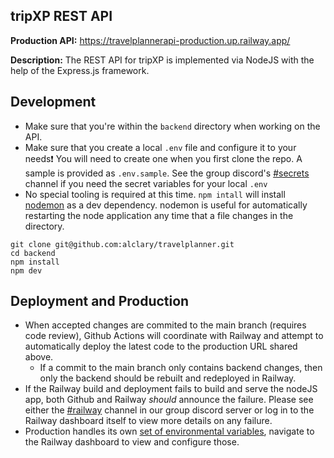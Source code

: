 ## tripXP REST API
**Production API:** <https://travelplannerapi-production.up.railway.app/>

**Description:** The REST API for tripXP is implemented via NodeJS with the help of the Express.js framework. 

## Development
* Make sure that you're within the `backend` directory when working on the API.
* Make sure that you create a local `.env` file and configure it to your needs❗ You will need to create one when you first clone the repo. A sample is provided as `.env.sample`. See the group discord's [#secrets](https://discordapp.com/channels/1225842180912971926/1230529347765538877) channel if you need the secret variables for your local `.env`
* No special tooling is required at this time. `npm intall` will install [nodemon](https://www.npmjs.com/package/nodemon) as a dev dependency. nodemon is useful for automatically restarting the node application any time that a file changes in the directory.

```
git clone git@github.com:alclary/travelplanner.git
cd backend
npm install
npm dev
```

## Deployment and Production
* When accepted changes are commited to the main branch (requires code review), Github Actions will coordinate with Railway and attempt to automatically deploy the latest code to the production URL shared above.
  * If a commit to the main branch only contains backend changes, then only the backend should be rebuilt and redeployed in Railway.
* If the Railway build and deployment fails to build and serve the nodeJS app, both Github and Railway *should* announce the failure. Please see either the [#railway](https://discordapp.com/channels/1225842180912971926/1230325947404652584) channel in our group discord server or log in to the Railway dashboard itself to view more details on any failure.
* Production handles its own [set of environmental variables](https://docs.railway.app/guides/variables), navigate to the Railway dashboard to view and configure those.
